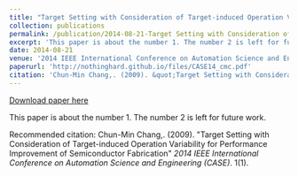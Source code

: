 ```yaml
---
title: "Target Setting with Consideration of Target-induced Operation Variability for Performance Improvement of Semiconductor Fabrication"
collection: publications
permalink: /publication/2014-08-21-Target Setting with Consideration of Target-induced Operation Variability for Performance Improvement of Semiconductor Fabrication
excerpt: 'This paper is about the number 1. The number 2 is left for future work.'
date: 2014-08-21
venue: '2014 IEEE International Conference on Automation Science and Engineering (CASE)'
paperurl: 'http://nothinghard.github.io/files/CASE14_cmc.pdf'
citation: 'Chun-Min Chang,. (2009). &quot;Target Setting with Consideration of Target-induced Operation Variability for Performance Improvement of Semiconductor Fabrication&quot; <i>2014 IEEE International Conference on Automation Science and Engineering (CASE)</i>. 1(1).'
---
```


<a href='http://nothinghard.github.io/files/CASE14_cmc.pdf'>Download paper here</a>

This paper is about the number 1. The number 2 is left for future work.

Recommended citation: Chun-Min Chang,. (2009). "Target Setting with Consideration of Target-induced Operation Variability for Performance Improvement of Semiconductor Fabrication" <i>2014 IEEE International Conference on Automation Science and Engineering (CASE)</i>. 1(1).